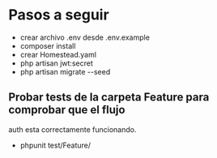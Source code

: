 # Pasos a seguir

-   crear archivo .env desde .env.example
-   composer install
-   crear Homestead.yaml
-   php artisan jwt:secret
-   php artisan migrate --seed

## Probar tests de la carpeta Feature para comprobar que el flujo

auth esta correctamente funcionando.

-   phpunit test/Feature/
